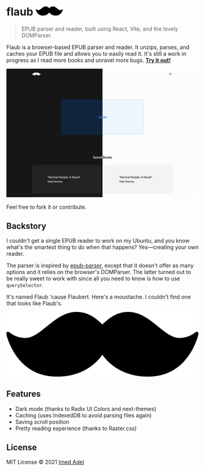 # flaub <img src="./src/icons/Custom/static-logo.svg" height="24" />

> EPUB parser and reader, built using React, Vite, and the lovely DOMParser.

Flaub is a browser-based EPUB parser and reader. It unzips, parses, and caches your EPUB file and allows you to easily read it. It's still a work in progress as I read more books and unravel more bugs. **[Try it out!](https://flaub.vercel.app)**

<p align="center">

![Moustache](./screenshot.png)

</p>

Feel free to fork it or contribute.

## Backstory

I couldn't get a single EPUB reader to work on my Ubuntu, and you know what's the smartest thing to do when that happens? Yes—creating your own reader.

The parser is inspired by [epub-parser](https://github.com/gaoxiaoliangz/epub-parser), except that it doesn't offer as many options and it relies on the browser's DOMParser. The latter turned out to be really sweet to work with since all you need to know is how to use `querySelector`.

It's named Flaub 'cause Flaubert. Here's a moustache. I couldn't find one that looks like Flaub's.

<p align="center">

![Moustache](./src/icons/Custom/static-logo.svg)

</p>

## Features

- Dark mode (thanks to Radix UI Colors and next-themes)
- Caching (uses IndexedDB to avoid parsing files again)
- Saving scroll position
- Pretty reading experience (thanks to Raster.css)

## License

MIT License © 2021 [Imed Adel](https://github.com/imedadel)
